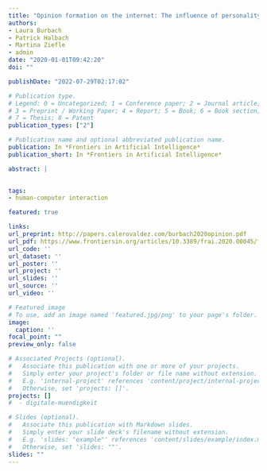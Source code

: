 ```yaml
---
title: "Opinion formation on the internet: The influence of personality, network structure, and content on sharing messages online"
authors:
- Laura Burbach
- Patrick Halbach
- Martina Ziefle
- admin
date: "2020-01-01T09:42:20"
doi: ""

publishDate: "2022-07-29T02:17:02"

# Publication type.
# Legend: 0 = Uncategorized; 1 = Conference paper; 2 = Journal article;
# 3 = Preprint / Working Paper; 4 = Report; 5 = Book; 6 = Book section;
# 7 = Thesis; 8 = Patent
publication_types: ["2"]

# Publication name and optional abbreviated publication name.
publication: In *Frontiers in Artificial Intelligence*
publication_short: In *Frontiers in Artificial Intelligence*

abstract: |
  

tags:
- human-computer interaction

featured: true

links:
url_preprint: http://papers.calerovaldez.com/burbach2020opinion.pdf
url_pdf: https://www.frontiersin.org/articles/10.3389/frai.2020.00045/full
url_code: ''
url_dataset: ''
url_poster: ''
url_project: ''
url_slides: ''
url_source: ''
url_video: ''

# Featured image
# To use, add an image named 'featured.jpg/png' to your page's folder.
image:
  caption: ''
focal_point: ""
preview_only: false

# Associated Projects (optional).
#   Associate this publication with one or more of your projects.
#   Simply enter your project's folder or file name without extension.
#   E.g. 'internal-project' references 'content/project/internal-project/index.md'.
#   Otherwise, set 'projects: []'.
projects: []
#  - digitale-muendigkeit

# Slides (optional).
#   Associate this publication with Markdown slides.
#   Simply enter your slide deck's filename without extension.
#   E.g. 'slides: "example"' references 'content/slides/example/index.md'.
#   Otherwise, set 'slides: ""'.
slides: ""
---
```



